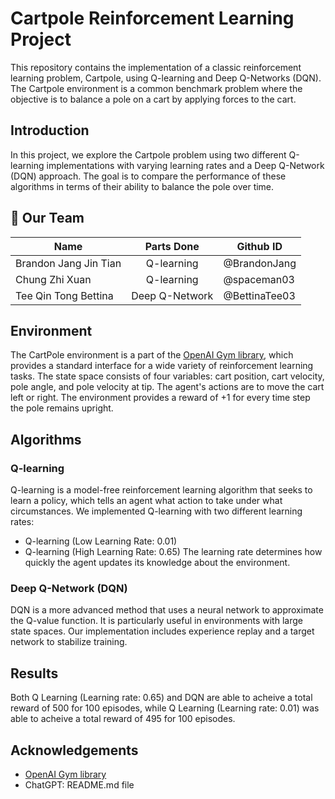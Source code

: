 # Cartpole Reinforcement Learning Project
This repository contains the implementation of a classic reinforcement learning problem, Cartpole, using Q-learning and Deep Q-Networks (DQN). The Cartpole environment is a common benchmark problem where the objective is to balance a pole on a cart by applying forces to the cart.

## Introduction
In this project, we explore the Cartpole problem using two different Q-learning implementations with varying learning rates and a Deep Q-Network (DQN) approach. The goal is to compare the performance of these algorithms in terms of their ability to balance the pole over time.

## :busts_in_silhouette: Our Team
| Name | Parts Done | Github ID |
|---|:---:|---|
| Brandon Jang Jin Tian | Q-learning | @BrandonJang |
| Chung Zhi Xuan | Q-learning | @spaceman03 |
| Tee Qin Tong Bettina | Deep Q-Network | @BettinaTee03 |

## Environment
The CartPole environment is a part of the [OpenAI Gym library](https://www.gymlibrary.dev/environments/classic_control/cart_pole/), which provides a standard interface for a wide variety of reinforcement learning tasks. The state space consists of four variables: cart position, cart velocity, pole angle, and pole velocity at tip. The agent's actions are to move the cart left or right. The environment provides a reward of +1 for every time step the pole remains upright.

## Algorithms
### Q-learning
Q-learning is a model-free reinforcement learning algorithm that seeks to learn a policy, which tells an agent what action to take under what circumstances. We implemented Q-learning with two different learning rates:
- Q-learning (Low Learning Rate: 0.01)
- Q-learning (High Learning Rate: 0.65)
The learning rate determines how quickly the agent updates its knowledge about the environment.

### Deep Q-Network (DQN)
DQN is a more advanced method that uses a neural network to approximate the Q-value function. It is particularly useful in environments with large state spaces. Our implementation includes experience replay and a target network to stabilize training.

## Results
Both Q Learning (Learning rate: 0.65) and DQN are able to acheive a total reward of 500 for 100 episodes, while Q Learning (Learning rate: 0.01) was able to acheive a total reward of 495 for 100 episodes.

## Acknowledgements
- [OpenAI Gym library](https://www.gymlibrary.dev/environments/classic_control/cart_pole/)
- ChatGPT: README.md file
